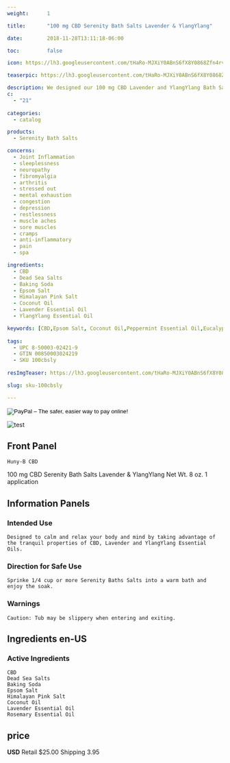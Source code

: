 ```yaml
---
weight:      1

title:       "100 mg CBD Serenity Bath Salts Lavender & YlangYlang"

date:        2018-11-28T13:11:18-06:00

toc:         false

icon: https://lh3.googleusercontent.com/tHaRo-MJXiY0ABnS6fX8Y0868Zfn4rvm0tfPcgixrwQB9ow8Wc0Ey8BOtQYoGzHGaKOQcMYQ8T1W1dTpb6MV6wzfRpkGw5amI7YUV9b5NdNiKNJLsSEE3UchkQcxMG8Ng6UYfEEhcg=w64

teaserpic: https://lh3.googleusercontent.com/tHaRo-MJXiY0ABnS6fX8Y0868Zfn4rvm0tfPcgixrwQB9ow8Wc0Ey8BOtQYoGzHGaKOQcMYQ8T1W1dTpb6MV6wzfRpkGw5amI7YUV9b5NdNiKNJLsSEE3UchkQcxMG8Ng6UYfEEhcg=w512

description: We designed our 100 mg CBD Lavender and YlangYlang Bath Salts to calm and relax your body and mind by taking advantage of the tranquil properties of CBD, Lavender and YlangYlang Essential Oils. Educate Yourself. Learn more now about research regarding active ingredients. 
c:
  - "21"
  
categories: 
  - catalog

products: 
  - Serenity Bath Salts

concerns:
  - Joint Inflammation
  - sleeplessness
  - neuropathy
  - fibromyalgia
  - arthritis
  - stressed out
  - mental exhaustion
  - congestion
  - depression
  - restlessness
  - muscle aches
  - sore muscles
  - cramps
  - anti-inflammatory
  - pain
  - spa 

ingredients:
  - CBD
  - Dead Sea Salts
  - Baking Soda
  - Epsom Salt
  - Himalayan Pink Salt
  - Coconut Oil
  - Lavender Essential Oil
  - YlangYlang Essential Oil

keywords: [CBD,Epsom Salt, Coconut Oil,Peppermint Essential Oil,Eucalyptus Essential Oil,Joint Inflammation, sleeplessness,neuropathy,fibromyalgia, arthritis,stressed out,mental exhaustion, congestion,depression, refreshing, restlessness, muscle aches,sore muscles, cramps,anti-inflammatory, pain, spa, relief, bath bomb, aromatherapy, broad spectrum, full spectrum, hemp oil, soak, relaxing, soothe, lavender, ylangylang, Himalayan Pink Salt, Dead Sea Salt]
  
tags: 
  - UPC 8-50003-02421-9
  - GTIN 00850003024219
  - SKU 100cbsly
  
resImgTeaser: https://lh3.googleusercontent.com/tHaRo-MJXiY0ABnS6fX8Y0868Zfn4rvm0tfPcgixrwQB9ow8Wc0Ey8BOtQYoGzHGaKOQcMYQ8T1W1dTpb6MV6wzfRpkGw5amI7YUV9b5NdNiKNJLsSEE3UchkQcxMG8Ng6UYfEEhcg=w240

slug: sku-100cbsly

---
```

<form action="https://www.paypal.com/cgi-bin/webscr" method="post" target="_top">
<input type="hidden" name="cmd" value="_s-xclick">
<input type="hidden" name="hosted_button_id" value="G95YG5CRS7VHL">
<input type="image" src="https://www.paypalobjects.com/en_US/GB/i/btn/btn_buynowCC_LG.gif" border="0" name="submit" alt="PayPal – The safer, easier way to pay online!">
<img alt="" border="0" src="https://www.paypalobjects.com/en_US/i/scr/pixel.gif" width="1" height="1">
</form>

![test](/images/gdti/00850003024028_A0N0_en-US_s01_300x300.jpg)
## Front Panel
    Huny-B CBD
   100 mg CBD Serenity Bath Salts 
    Lavender & YlangYlang
    Net Wt. 8 oz.
    1 application
## Information Panels
### Intended Use
    Designed to calm and relax your body and mind by taking advantage of the tranquil properties of CBD, Lavender and YlangYlang Essential Oils.

### Direction for Safe Use
    Sprinke 1/4 cup or more Serenity Baths Salts into a warm bath and enjoy the soak.
### Warnings
    Caution: Tub may be slippery when entering and exiting.

## Ingredients en-US 
### Active Ingredients
    CBD
    Dead Sea Salts
    Baking Soda
    Epsom Salt
    Himalayan Pink Salt
    Coconut Oil
    Lavender Essential Oil
    Rosemary Essential Oil


## price

**USD**
Retail $25.00
Shipping 3.95


